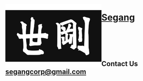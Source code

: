 [<img align="left" width="300" height="200" src="segang_logo.jpg">](index.md)

# [Segang](index.md)
<br><br><br><br>

## Contact Us &nbsp;&nbsp;&nbsp;&nbsp;&nbsp; segangcorp@gmail.com

